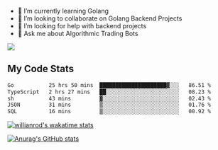 
- 🌱 I’m currently learning Golang
- 👯 I’m looking to collaborate on Golang Backend Projects
- 🤔 I’m looking for help with backend projects
- 💬 Ask me about Algorithmic Trading Bots

![](https://github-profile-trophy.vercel.app/?username=kevinbarrero)

## My Code Stats

<!--START_SECTION:waka-->

```txt
Go           25 hrs 50 mins  █████████████████████▓░░░   86.51 %
TypeScript   2 hrs 27 mins   ██░░░░░░░░░░░░░░░░░░░░░░░   08.23 %
sh           43 mins         ▓░░░░░░░░░░░░░░░░░░░░░░░░   02.43 %
JSON         31 mins         ▒░░░░░░░░░░░░░░░░░░░░░░░░   01.76 %
SQL          16 mins         ▒░░░░░░░░░░░░░░░░░░░░░░░░   00.92 %
```

<!--END_SECTION:waka-->

[![willianrod's wakatime stats](https://github-readme-stats.vercel.app/api/wakatime?username=holdandup&layout=compact&theme=react&custom_title=Wakatime%20All%20Time%20Stats&langs_count=8)](https://github.com/anuraghazra/github-readme-stats)

[![Anurag's GitHub stats](https://github-readme-stats.vercel.app/api?username=Kevinbarrero)](https://github.com/anuraghazra/github-readme-stats)




